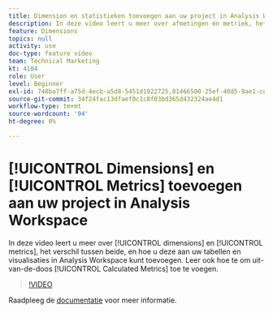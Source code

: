 ```yaml
---
title: Dimension en statistieken toevoegen aan uw project in Analysis Workspace
description: In deze video leert u meer over afmetingen en metriek, het verschil tussen de dimensies en metriek en hoe u deze kunt toevoegen aan uw tabellen en visualisaties in Analysis Workspace. Leer ook hoe te om uit-van-de-doos Berekende Metriek toe te voegen.
feature: Dimensions
topics: null
activity: use
doc-type: feature video
team: Technical Marketing
kt: 4104
role: User
level: Beginner
exl-id: 748ba7ff-a75d-4ecb-a5d8-5451d1922725,01466500-25ef-40d5-9ae1-ce1e0e92b0b5
source-git-commit: 34f24fac13dfaef0c1c8f03bd365d432324ae4d1
workflow-type: tm+mt
source-wordcount: '94'
ht-degree: 0%

---
```


# [!UICONTROL Dimensions] en [!UICONTROL Metrics] toevoegen aan uw project in Analysis Workspace

In deze video leert u meer over [!UICONTROL dimensions] en [!UICONTROL metrics], het verschil tussen beide, en hoe u deze aan uw tabellen en visualisaties in Analysis Workspace kunt toevoegen. Leer ook hoe te om uit-van-de-doos [!UICONTROL Calculated Metrics] toe te voegen.

>[!VIDEO](https://video.tv.adobe.com/v/30606/?quality=12)

Raadpleeg de [documentatie](https://experienceleague.adobe.com/docs/analytics/analyze/analysis-workspace/components/analysis-workspace-components.html) voor meer informatie.
